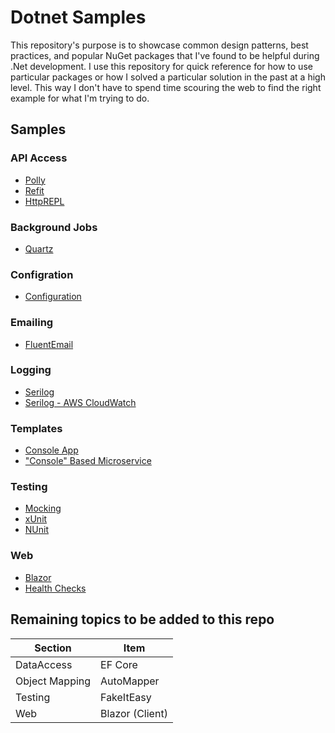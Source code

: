 # Dotnet Samples

This repository's purpose is to showcase common design patterns, best practices, and popular NuGet packages that I've found to be helpful during .Net development. I use this repository for quick reference for how to use particular packages or how I solved a particular solution in the past at a high level. This way I don't have to spend time scouring the web to find the right example for what I'm trying to do.

## Samples

### API Access

* [Polly](APIAccess/Polly/)
* [Refit](APIAccess/Refit/)
* [HttpREPL](APIAccess/HttpREPL/)

### Background Jobs

* [Quartz](BackgroundJobs/QuartzExample.Web/)

### Configration

* [Configuration](Configuration/)

### Emailing

* [FluentEmail](Emailing/FluentEmail.Web/)

### Logging

* [Serilog](Logging/SerilogExample/)
* [Serilog - AWS CloudWatch](Logging/AWSCloudWatch/)

### Templates

* [Console App](Templates/ConsoleApp/)
* ["Console" Based Microservice](Templates/ConsoleApp-Microservice/)

### Testing

* [Mocking](Testing/Mocking/)
* [xUnit](Testing/xUnit/)
* [NUnit](Testing/NUnit/)

### Web

* [Blazor](Web/Blazor/)
* [Health Checks](Web/HealthEndpoints/)

## Remaining topics to be added to this repo

| Section        | Item            |
| -------------- | --------------- |
| DataAccess     | EF Core         |
| Object Mapping | AutoMapper      |
| Testing        | FakeItEasy      |
| Web            | Blazor (Client) |
